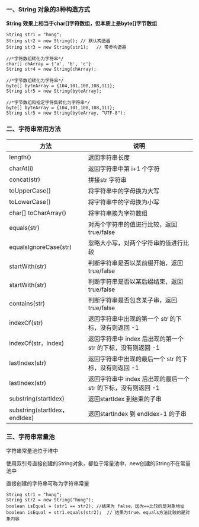 ### 一、String 对象的3种构造方式

**String 效果上相当于char[]字符数组，但本质上是byte[]字节数组**


```
String str1 = "hong";
String str2 = new String(); // 默认构造器
String str3 = new String(str1);   // 带参构造器

//*字符数组转化为字符串*/
char[] chArray = {'a', 'b', 'c'}
String str4 = new String(chArray);

//*字节数组转化为字符串*/
byte[] byteArray = {104,101,108,108,111};
String str5 = new String(byteArray);

//*字节数组和指定字符集转化为字符串*/
byte[] byteArray = {104,101,108,108,111};
String str5 = new String(byteArray, “UTF-8");

```

### 二、字符串常用方法

方法 | 说明
---|---
length() | 返回字符串长度
charAt(i) | 返回字符串中第 i+1 个字符
concat(str) | 拼接str 字符串
toUpperCase() | 将字符串中的字母换为大写
toLowerCase() | 将字符串中的字母换为小写
char[] toCharArray() | 将字符串换为字符数组
equals(str) | 对两个字符串的值进行比较，返回 true/false
equalsIgnoreCase(str) | 忽略大小写，对两个字符串的值进行比较
startWith(str) | 判断字符串是否以某前缀开始，返回 true/false
startWith(str) | 判断字符串是否以某后缀结束，返回 true/false
contains(str) | 判断字符串是否包含某子串，返回 true/false
indexOf(str) | 返回字符串中出现的第一个 str 的下标，没有则返回 -1
indexOf(str，index) | 返回字符串中 index 后出现的第一个 str 的下标，没有则返回 -1
lastIndex(str) | 返回字符串中出现的最后一个 str 的下标，没有则返回 -1
lastIndex(str) | 返回字符串中 index 后出现的最后一个 str 的下标，没有则返回 -1
substring(startIdex) | 返回startIdex 到结束的子串
substring(startIdex，endIdex) | 返回startIndex 到 endIdex-1 的子串



### 三、字符串常量池
字符串常量池位于堆中

使用双引号直接创建的String对象，都位于常量池中，new创建的String不在常量池中

直接创建的字符串可称为字符串常量

```
String str1 = "hong";
String str2 = new String("hong");
boolean isEqual = (str1 == str2); //结果为 false，因为==比较的是对象地址
boolean isEqual = str1.equals(str2);  // 结果为true，equals方法比较的是对象内容
```